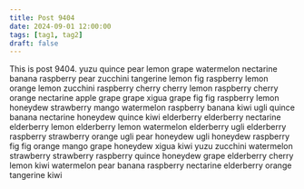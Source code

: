 ```yaml
---
title: Post 9404
date: 2024-09-01 12:00:00
tags: [tag1, tag2]
draft: false
---
```

This is post 9404.
yuzu
quince
pear
lemon
grape
watermelon
nectarine
banana
raspberry
pear
zucchini
tangerine
lemon
fig
raspberry
lemon
orange
lemon
zucchini
raspberry
cherry
cherry
lemon
raspberry
cherry
orange
nectarine
apple
grape
grape
xigua
grape
fig
fig
raspberry
lemon
honeydew
strawberry
mango
watermelon
raspberry
banana
kiwi
ugli
quince
banana
nectarine
honeydew
quince
kiwi
elderberry
elderberry
nectarine
elderberry
lemon
elderberry
lemon
watermelon
elderberry
ugli
elderberry
raspberry
strawberry
orange
ugli
pear
honeydew
ugli
honeydew
raspberry
fig
fig
orange
mango
grape
honeydew
xigua
kiwi
yuzu
zucchini
watermelon
strawberry
strawberry
raspberry
quince
honeydew
grape
elderberry
cherry
lemon
kiwi
watermelon
pear
banana
raspberry
nectarine
elderberry
orange
tangerine
kiwi
